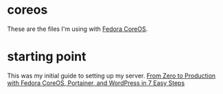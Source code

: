 # coreos

These are the files I'm using with [Fedora CoreOS](https://fedoraproject.org/coreos/).

# starting point

This was my initial guide to setting up my server. [From Zero to Production with Fedora CoreOS, Portainer, and WordPress in 7 Easy Steps](https://www.portainer.io/blog/from-zero-to-production-with-fedora-coreos-portainer-and-wordpress-in-7-easy-steps)
